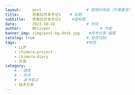 ```yaml
---
layout:     post                    # 使用的布局（不需要改）
title:      奇美拉开发手记1	# 标题
subtitle:   奇美拉开发手记1 	 #副标题
date:       2023-10-26              # 时间
author:     Wh1isper                      # 作者
banner_img: /img/post-bg-desk.jpg    #技术分享-编程
catalog: true                       # 是否归档
tags:                               #标签
    - LLM
    - chimera-project
    - chimera-diary
    - 开源
category:
    # - 随笔
    # - 时评
    # - 读书笔记
    - 技术分享
---
```


